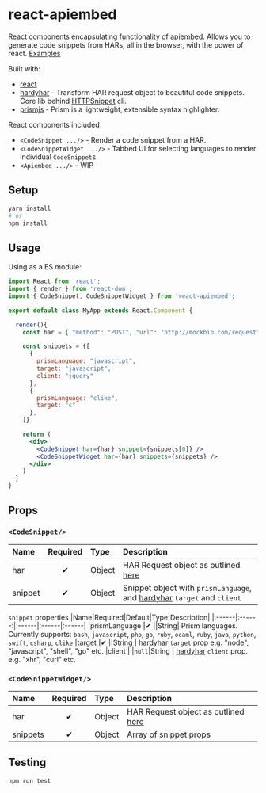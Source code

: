 # react-apiembed

React components encapsulating functionality of [apiembed](apiembed.com). Allows you to generate code snippets from HARs, all in the browser, with the power of react. [Examples](https://kong.github.io/react-apiembed)

Built with:

* [react](https://reactjs.org/)
* [hardyhar][hardyhar] - Transform HAR request object to beautiful code snippets. Core lib behind [HTTPSnippet](https://github.com/kong/httpsnippet) cli.
* [prismjs][prismjs] - Prism is a lightweight, extensible syntax highlighter.

React components included

* `<CodeSnippet .../>` - Render a code snippet from a HAR.
* `<CodeSnippetWidget .../>` - Tabbed UI for selecting languages to render individual `CodeSnippet`s
* `<Apiembed .../>` - WIP

## Setup

```bash
yarn install
# or
npm install
```

## Usage

Using as a ES module:

```jsx
import React from 'react';
import { render } from 'react-dom';
import { CodeSnippet, CodeSnippetWidget } from 'react-apiembed';

export default class MyApp extends React.Component {

  render(){
    const har = { "method": "POST", "url": "http://mockbin.com/request", "httpVersion": "HTTP/1.1", "queryString": [ { "name": "foo", "value": "bar" }, { "name": "foo", "value": "baz" } ], "headers": [ { "name": "Accept", "value": "application/json" }, { "name": "Content-Type", "value": "application/json" } ], "cookies": [ { "name": "foo", "value": "bar" }, { "name": "bar", "value": "baz" } ], "postData": { "mimeType": "application/json", "text": "{\"foo\": \"bar\"}" } }

    const snippets = {[
      {
        prismLanguage: "javascript",
        target: "javascript",
        client: "jquery"
      },
      {
        prismLanguage: "clike",
        target: "c"
      },
    ]}

    return (
      <div>
        <CodeSnippet har={har} snippet={snippets[0]} />
        <CodeSnippetWidget har={har} snippets={snippets} />
      </div>
    )
  }
}
```

## Props

### `<CodeSnippet/>`

| Name    | Required | Type   | Description                                                                                    |
| :------ | :------: | :----- | :--------------------------------------------------------------------------------------------- |
| har     |    ✔     | Object | HAR Request object as outlined [here](http://www.softwareishard.com/blog/har-12-spec/#request) |
| snippet |    ✔     | Object | Snippet object with `prismLanguage`, and [hardyhar][hardyhar] `target` and `client`              |

`snippet` properties
|Name|Required|Default|Type|Description|
|:------|:------:|:------|:------|:------|
|prismLanguage |✔ ||String| Prism languages. Currently supports: `bash`, `javascript`, `php`, `go`, `ruby`, `ocaml`, `ruby`, `java`, `python`, `swift`, `csharp`, `clike`
|target |✔ ||String | [hardyhar][hardyhar] `target` prop e.g. "node", "javascript", "shell", "go" etc.
|client | |`null`|String | [hardyhar][hardyhar] `client` prop. e.g. "xhr", "curl" etc.

### `<CodeSnippetWidget/>`

| Name     | Required | Type   | Description                                                                                    |
| :------- | :------: | :----- | :--------------------------------------------------------------------------------------------- |
| har      |    ✔     | Object | HAR Request object as outlined [here](http://www.softwareishard.com/blog/har-12-spec/#request) |
| snippets |    ✔     | Object | Array of snippet props                                                                         |

## Testing

```bash
npm run test
```

[prismjs]: http://prismjs.com/
[hardyhar]: https://github.com/kong/hardyhar
